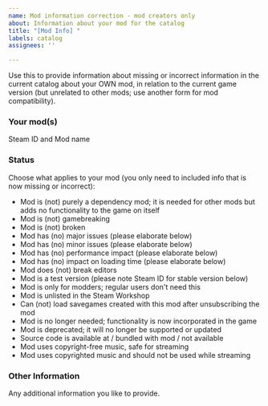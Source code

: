 ```yaml
---
name: Mod information correction - mod creators only
about: Information about your mod for the catalog
title: "[Mod Info] "
labels: catalog
assignees: ''

---
```


Use this to provide information about missing or incorrect information in the current catalog about your OWN mod, in relation to the current game version (but unrelated to other mods; use another form for mod compatibility).

### **Your mod(s)**
Steam ID and Mod name

### **Status**
Choose what applies to your mod (you only need to included info that is now missing or incorrect):
- Mod is (not) purely a dependency mod; it is needed for other mods but adds no functionality to the game on itself
- Mod is (not) gamebreaking
- Mod is (not) broken
- Mod has (no) major issues (please elaborate below)
- Mod has (no) minor issues (please elaborate below)
- Mod has (no) performance impact (please elaborate below)
- Mod has (no) impact on loading time (please elaborate below)
- Mod does (not) break editors
- Mod is a test version (please note Steam ID for stable version below)
- Mod is only for modders; regular users don't need this
- Mod is unlisted in the Steam Workshop
- Can (not) load savegames created with this mod after unsubscribing the mod
- Mod is no longer needed; functionality is now incorporated in the game
- Mod is deprecated; it will no longer be supported or updated
- Source code is available at <URL> / bundled with mod / not available
- Mod uses copyright-free music, safe for streaming
- Mod uses copyrighted music and should not be used while streaming

### **Other Information**
Any additional information you like to provide.

